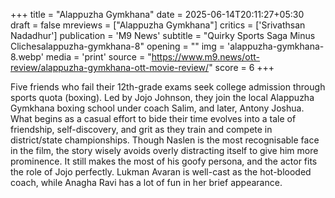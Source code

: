 +++
title = "Alappuzha Gymkhana"
date = 2025-06-14T20:11:27+05:30
draft = false
mreviews = ["Alappuzha Gymkhana"]
critics = ['Srivathsan Nadadhur']
publication = 'M9 News'
subtitle = "Quirky Sports Saga Minus Clichesalappuzha-gymkhana-8"
opening = ""
img = 'alappuzha-gymkhana-8.webp'
media = 'print'
source = "https://www.m9.news/ott-review/alappuzha-gymkhana-ott-movie-review/"
score = 6
+++

Five friends who fail their 12th-grade exams seek college admission through sports quota (boxing). Led by Jojo Johnson, they join the local Alappuzha Gymkhana boxing school under coach Salim, and later, Antony Joshua. What begins as a casual effort to bide their time evolves into a tale of friendship, self-discovery, and grit as they train and compete in district/state championships. Though Naslen is the most recognisable face in the film, the story wisely avoids overly distracting itself to give him more prominence. It still makes the most of his goofy persona, and the actor fits the role of Jojo perfectly. Lukman Avaran is well-cast as the hot-blooded coach, while Anagha Ravi has a lot of fun in her brief appearance.
